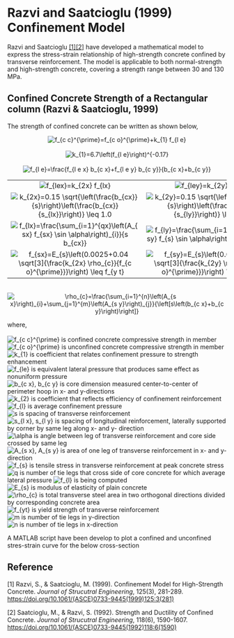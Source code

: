 # Razvi and Saatcioglu (1999) Confinement Model 

Razvi and Saatcioglu [[1]](#1)[[2]](#2) have developed a mathematical model to express the stress-strain relationship of high-strength concrete confined by transverse reinforcement. The model is applicable to both normal-strength and high-strength concrete, covering a strength range between 30 and 130 MPa.

## Confined Concrete Strength of a Rectangular column (Razvi & Saatcioglu, 1999)

The strength of confined concrete can be written as shown below,
<p align="center">
<img src="https://latex.codecogs.com/svg.image?f_{c&space;c}^{\prime}=f_{c&space;o}^{\prime}&plus;k_{1}&space;f_{l&space;e}" title="f_{c c}^{\prime}=f_{c o}^{\prime}+k_{1} f_{l e}" />
<br />
<br />  
<img src="https://latex.codecogs.com/svg.image?k_{1}=6.7\left(f_{l&space;e}\right)^{-0.17}" title="k_{1}=6.7\left(f_{l e}\right)^{-0.17}" />  
<br />
<br />
<img src="https://latex.codecogs.com/svg.image?f_{l&space;e}=\frac{f_{l&space;e&space;x}&space;b_{c&space;x}&plus;f_{l&space;e&space;y}&space;b_{c&space;y}}{b_{c&space;x}&plus;b_{c&space;y}}" title="f_{l e}=\frac{f_{l e x} b_{c x}+f_{l e y} b_{c y}}{b_{c x}+b_{c y}}" />
<br />
</p>

<div align="center">
  
| | |
| :-------------: | :-------------: |
| <img src="https://latex.codecogs.com/svg.image?f_{lex}=k_{2x}&space;f_{lx}" title="f_{lex}=k_{2x} f_{lx}" />  | <img src="https://latex.codecogs.com/svg.image?f_{ley}=k_{2y}&space;f_{ly}" title="f_{ley}=k_{2y} f_{ly}" />  |
| <img src="https://latex.codecogs.com/svg.image?k_{2x}=0.15&space;\sqrt{\left(\frac{b_{cx}}{s}\right)\left(\frac{b_{cx}}{s_{lx}}\right)}&space;\leq&space;1.0" title="k_{2x}=0.15 \sqrt{\left(\frac{b_{cx}}{s}\right)\left(\frac{b_{cx}}{s_{lx}}\right)} \leq 1.0" />  | <img src="https://latex.codecogs.com/svg.image?k_{2y}=0.15&space;\sqrt{\left(\frac{b_{cy}}{s}\right)\left(\frac{b_{cy}}{s_{ly}}\right)}&space;\leq&space;1.0" title="k_{2y}=0.15 \sqrt{\left(\frac{b_{cy}}{s}\right)\left(\frac{b_{cy}}{s_{ly}}\right)} \leq 1.0" />  |
| <img src="https://latex.codecogs.com/svg.image?f_{lx}=\frac{\sum_{i=1}^{qx}\left(A_{sx}&space;f_{sx}&space;\sin&space;\alpha\right)_{i}}{s&space;b_{cx}}" title="f_{lx}=\frac{\sum_{i=1}^{qx}\left(A_{sx} f_{sx} \sin \alpha\right)_{i}}{s b_{cx}}" />  | <img src="https://latex.codecogs.com/svg.image?f_{ly}=\frac{\sum_{i=1}^{qy}\left(A_{sy}&space;f_{sy}&space;\sin&space;\alpha\right)_{i}}{s&space;b_{cy}}" title="f_{ly}=\frac{\sum_{i=1}^{qy}\left(A_{sy} f_{s} \sin \alpha\right)_{i}}{s b_{cy}}" />  |
| <img src="https://latex.codecogs.com/svg.image?f_{sx}=E_{s}\left(0.0025&plus;0.04&space;\sqrt[3]{\frac{k_{2x}&space;\rho_{c}}{f_{c&space;o}^{\prime}}}\right)&space;\leq&space;f_{y&space;t}" title="f_{sx}=E_{s}\left(0.0025+0.04 \sqrt[3]{\frac{k_{2x} \rho_{c}}{f_{c o}^{\prime}}}\right) \leq f_{y t}" />  | <img src="https://latex.codecogs.com/svg.image?f_{sy}=E_{s}\left(0.0025&plus;0.04&space;\sqrt[3]{\frac{k_{2y}&space;\rho_{c}}{f_{c&space;o}^{\prime}}}\right)&space;\leq&space;f_{y&space;t}" title="f_{sy}=E_{s}\left(0.0025+0.04 \sqrt[3]{\frac{k_{2y} \rho_{c}}{f_{c o}^{\prime}}}\right) \leq f_{y t}" />  |
  
</div>

<p align="center">
<br />  
<img src="https://latex.codecogs.com/svg.image?\rho_{c}=\frac{\sum_{i=1}^{n}\left(A_{s&space;x}\right)_{i}&plus;\sum_{j=1}^{m}\left(A_{s&space;y}\right)_{j}}{\left[s\left(b_{c&space;x}&plus;b_{c&space;y}\right)\right]}" title="\rho_{c}=\frac{\sum_{i=1}^{n}\left(A_{s x}\right)_{i}+\sum_{j=1}^{m}\left(A_{s y}\right)_{j}}{\left[s\left(b_{c x}+b_{c y}\right)\right]}" />  
</p>

where,
<br />
<br />
<img src="https://latex.codecogs.com/svg.image?f_{c&space;c}^{\prime}" title="f_{c c}^{\prime}" /> is confined concrete compressive strength in member
<br />
<img src="https://latex.codecogs.com/svg.image?f_{c&space;o}^{\prime}" title="f_{c o}^{\prime}" /> is unconfined concrete compressive strength in member
<br />
<img src="https://latex.codecogs.com/svg.image?k_{1}" title="k_{1}" /> is coefficient that relates confinement pressure to strength enhancement
<br />
<img src="https://latex.codecogs.com/svg.image?f_{le}" title="f_{le}" /> is equivalent lateral pressure that produces same effect as nonuniform pressure
<br />
<img src="https://latex.codecogs.com/svg.image?b_{c&space;x},&space;b_{c&space;y}" title="b_{c x}, b_{c y}" /> is core dimension measured center-to-center of perimeter hoop in x- and y-directions
<br />
<img src="https://latex.codecogs.com/svg.image?k_{2}" title="k_{2}" /> is coefficient that reflects efficiency of confinement reinforcement
<br />
<img src="https://latex.codecogs.com/svg.image?f_{l}" title="f_{l}" /> is average confinement pressure
<br />
<img src="https://latex.codecogs.com/svg.image?s" title="s" /> is spacing of transverse reinforcement
<br />
<img src="https://latex.codecogs.com/svg.image?s_{l&space;x},&space;s_{l&space;y}" title="s_{l x}, s_{l y}" /> is spacing of longitudinal reinforcement, laterally supported by corner by same leg along x- and y- direction
<br />
<img src="https://latex.codecogs.com/svg.image?\alpha&space;" title="\alpha " /> is angle between leg of transverse reinforcement and core side crossed by same leg
<br />
<img src="https://latex.codecogs.com/svg.image?A_{s&space;x},&space;A_{s&space;y}" title="A_{s x}, A_{s y}" /> is area of one leg of transverse reinforcement in x- and y- direction
<br />
<img src="https://latex.codecogs.com/svg.image?f_{s}" title="f_{s}" /> is tensile stress in transverse reinforcement at peak concrete stress
<br />
<img src="https://latex.codecogs.com/svg.image?q" title="q" /> is number of tie legs that cross side of core concrete for which average lateral pressure <img src="https://latex.codecogs.com/svg.image?f_{l}" title="f_{l}" /> is being computed
<br />
<img src="https://latex.codecogs.com/svg.image?E_{s}" title="E_{s}" /> is modulus of elasticity of plain concrete
<br />
<img src="https://latex.codecogs.com/svg.image?\rho_{c}" title="\rho_{c}" /> is total transverse steel area in two orthogonal directions divided by corresponding concrete area
<br />
<img src="https://latex.codecogs.com/svg.image?f_{yt}" title="f_{yt}" /> is yield strength of transverse reinforcement
<br />
<img src="https://latex.codecogs.com/svg.image?m" title="m" /> is number of tie legs in y-direction
<br />
<img src="https://latex.codecogs.com/svg.image?n" title="n" /> is number of tie legs in x-direction
<br />
 
A MATLAB script have been develop to plot a confined and unconfined stres-strain curve for the below cross-section

## Reference
<a id="1">[1]</a> 
Razvi, S., & Saatcioglu, M. (1999). 
Confinement Model for High-Strength Concrete. 
*Journal of Strucutral Engineering*, 125(3), 281-289.
https://doi.org/10.1061/(ASCE)0733-9445(1999)125:3(281)

<a id="2">[2]</a> 
Saatcioglu, M., & Razvi, S. (1992). 
Strength and Ductility of Confined Concrete. 
*Journal of Strucutral Engineering*, 118(6), 1590-1607.
https://doi.org/10.1061/(ASCE)0733-9445(1992)118:6(1590)
